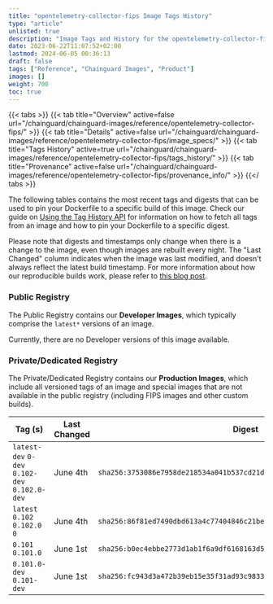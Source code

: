 ```yaml
---
title: "opentelemetry-collector-fips Image Tags History"
type: "article"
unlisted: true
description: "Image Tags and History for the opentelemetry-collector-fips Chainguard Image"
date: 2023-06-22T11:07:52+02:00
lastmod: 2024-06-05 00:36:13
draft: false
tags: ["Reference", "Chainguard Images", "Product"]
images: []
weight: 700
toc: true
---
```


{{< tabs >}}
{{< tab title="Overview" active=false url="/chainguard/chainguard-images/reference/opentelemetry-collector-fips/" >}}
{{< tab title="Details" active=false url="/chainguard/chainguard-images/reference/opentelemetry-collector-fips/image_specs/" >}}
{{< tab title="Tags History" active=true url="/chainguard/chainguard-images/reference/opentelemetry-collector-fips/tags_history/" >}}
{{< tab title="Provenance" active=false url="/chainguard/chainguard-images/reference/opentelemetry-collector-fips/provenance_info/" >}}
{{</ tabs >}}

The following tables contains the most recent tags and digests that can be used to pin your Dockerfile to a specific build of this image. Check our guide on [Using the Tag History API](/chainguard/chainguard-images/using-the-tag-history-api/) for information on how to fetch all tags from an image and how to pin your Dockerfile to a specific digest.

Please note that digests and timestamps only change when there is a change to the image, even though images are rebuilt every night. The "Last Changed" column indicates when the image was last modified, and doesn't always reflect the latest build timestamp. For more information about how our reproducible builds work, please refer to [this blog post](https://www.chainguard.dev/unchained/reproducing-chainguards-reproducible-image-builds).

### Public Registry
The Public Registry contains our **Developer Images**, which typically comprise the `latest*` versions of an image.

Currently, there are no Developer versions of this image available.

### Private/Dedicated Registry
The Private/Dedicated Registry contains our **Production Images**, which include all versioned tags of an image and special images that are not available in the public registry (including FIPS images and other custom builds).

| Tag (s)                                         | Last Changed | Digest                                                                    |
|-------------------------------------------------|--------------|---------------------------------------------------------------------------|
|  `latest-dev` `0-dev` `0.102-dev` `0.102.0-dev` | June 4th     | `sha256:3753086e7958de218534a041b537cd21d90dc8f57c8a7b1f5c6ed29ba135e2df` |
|  `latest` `0.102` `0.102.0` `0`                 | June 4th     | `sha256:86f81ed7490dbd613a4c77404846c21be34575cfd5bc4b7210a936f2248082b1` |
|  `0.101` `0.101.0`                              | June 1st     | `sha256:b0ec4ebbe2773d1ab1f6a9df6168163d530091f0db6105a02b25863117609e42` |
|  `0.101.0-dev` `0.101-dev`                      | June 1st     | `sha256:fc943d3a472b39eb15e35f31ad93c9833533084f144d67e1e27e1d85de11ac7d` |

